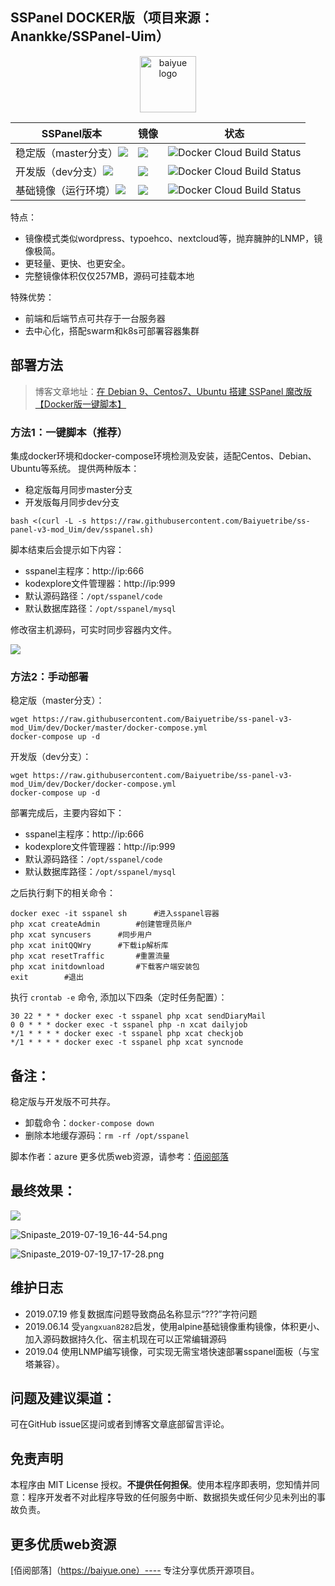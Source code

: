 ## SSPanel DOCKER版（项目来源：Anankke/SSPanel-Uim）

<p align="center">
  <a href="https://baiyue.one/">
    <img src="https://i.loli.net/2019/07/13/5d2984bc1f5e481107.png" alt="baiyue logo" width="auto" height="90">
  </a>
</p>

| SSPanel版本                                                  | 镜像                                                         | 状态                                                         |
| ------------------------------------------------------------ | ------------------------------------------------------------ | ------------------------------------------------------------ |
| 稳定版（master分支）[![](https://images.microbadger.com/badges/version/baiyuetribe/sspanel:stable.svg)](https://microbadger.com/images/baiyuetribe/sspanel:stable "Get your own version badge on microbadger.com") | [![](https://images.microbadger.com/badges/image/baiyuetribe/sspanel:stable.svg)](https://microbadger.com/images/baiyuetribe/sspanel:stable "Get your own image badge on microbadger.com") | ![Docker Cloud Build Status](https://img.shields.io/docker/cloud/build/baiyuetribe/sspanel.svg?style=flat-square) |
| 开发版（dev分支）[![](https://images.microbadger.com/badges/version/baiyuetribe/sspanel:dev.svg)](https://microbadger.com/images/baiyuetribe/sspanel:dev "Get your own version badge on microbadger.com") | [![](https://images.microbadger.com/badges/image/baiyuetribe/sspanel:dev.svg)](https://microbadger.com/images/baiyuetribe/sspanel:dev "Get your own image badge on microbadger.com") | ![Docker Cloud Build Status](https://img.shields.io/docker/cloud/build/baiyuetribe/sspanel.svg?style=flat-square) |
| 基础镜像（运行环境）[![](https://images.microbadger.com/badges/version/baiyuetribe/sspanel:alpine.svg)](https://microbadger.com/images/baiyuetribe/sspanel:alpine "Get your own version badge on microbadger.com") | [![](https://images.microbadger.com/badges/image/baiyuetribe/sspanel:alpine.svg)](https://microbadger.com/images/baiyuetribe/sspanel:alpine "Get your own image badge on microbadger.com") | ![Docker Cloud Build Status](https://img.shields.io/docker/cloud/build/baiyuetribe/sspanel.svg?style=flat-square) |

特点：

- 镜像模式类似wordpress、typoehco、nextcloud等，抛弃臃肿的LNMP，镜像极简。
- 更轻量、更快、也更安全。
- 完整镜像体积仅仅257MB，源码可挂载本地

特殊优势：

- 前端和后端节点可共存于一台服务器
- 去中心化，搭配swarm和k8s可部署容器集群

## 部署方法

> 博客文章地址：[在 Debian 9、Centos7、Ubuntu 搭建 SSPanel 魔改版【Docker版一键脚本】](https://baiyue.one/archives/503.html)

### 方法1：一键脚本（推荐）

集成docker环境和docker-compose环境检测及安装，适配Centos、Debian、Ubuntu等系统。
提供两种版本：

- 稳定版每月同步master分支
- 开发版每月同步dev分支

```
bash <(curl -L -s https://raw.githubusercontent.com/Baiyuetribe/ss-panel-v3-mod_Uim/dev/sspanel.sh)
```

脚本结束后会提示如下内容：

- sspanel主程序：http://ip:666
- kodexplore文件管理器：http://ip:999
- 默认源码路径：`/opt/sspanel/code`
- 默认数据库路径：`/opt/sspanel/mysql`

修改宿主机源码，可实时同步容器内文件。

![](https://img.baiyue.one/upload/2019/07/5d21bb61ae931.png)

### 方法2：手动部署

稳定版（master分支）：

```
wget https://raw.githubusercontent.com/Baiyuetribe/ss-panel-v3-mod_Uim/dev/Docker/master/docker-compose.yml
docker-compose up -d
```

开发版（dev分支）：

```
wget https://raw.githubusercontent.com/Baiyuetribe/ss-panel-v3-mod_Uim/dev/Docker/docker-compose.yml
docker-compose up -d
```

部署完成后，主要内容如下：

- sspanel主程序：http://ip:666
- kodexplore文件管理器：http://ip:999
- 默认源码路径：`/opt/sspanel/code`
- 默认数据库路径：`/opt/sspanel/mysql`

之后执行剩下的相关命令：

```
docker exec -it sspanel sh		#进入sspanel容器
php xcat createAdmin		#创建管理员账户
php xcat syncusers		#同步用户
php xcat initQQWry		#下载ip解析库
php xcat resetTraffic		#重置流量
php xcat initdownload		#下载客户端安装包
exit		#退出
```

执行 `crontab -e` 命令, 添加以下四条（定时任务配置）：

```
30 22 * * * docker exec -t sspanel php xcat sendDiaryMail
0 0 * * * docker exec -t sspanel php -n xcat dailyjob
*/1 * * * * docker exec -t sspanel php xcat checkjob
*/1 * * * * docker exec -t sspanel php xcat syncnode
```

## 备注：

稳定版与开发版不可共存。

- 卸载命令：`docker-compose down`
- 删除本地缓存源码：`rm -rf /opt/sspanel`

脚本作者：azure 更多优质web资源，请参考：[佰阅部落](https://baiyue.one)

## 最终效果：

![](https://i.loli.net/2019/06/14/5d03a311b46dd70196.png)

![Snipaste_2019-07-19_16-44-54.png](https://i.loli.net/2019/07/19/5d3183487ea1628740.png)

![Snipaste_2019-07-19_17-17-28.png](https://i.loli.net/2019/07/19/5d318ac1f1d3790132.png)

## 维护日志

- 2019.07.19 修复数据库问题导致商品名称显示“???”字符问题
- 2019.06.14 受`yangxuan8282`启发，使用alpine基础镜像重构镜像，体积更小、加入源码数据持久化、宿主机现在可以正常编辑源码
- 2019.04 使用LNMP编写镜像，可实现无需宝塔快速部署sspanel面板（与宝塔兼容）。


## 问题及建议渠道：

可在GitHub issue区提问或者到博客文章底部留言评论。

## 免责声明

本程序由 MIT License 授权。**不提供任何担保**。使用本程序即表明，您知情并同意：程序开发者不对此程序导致的任何服务中断、数据损失或任何少见未列出的事故负责。

## 更多优质web资源

[佰阅部落]（https://baiyue.one）---- 专注分享优质开源项目。
